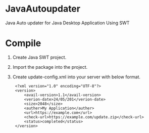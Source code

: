 
JavaAutoupdater
===============

Java Auto updater for Java Desktop Application Using SWT


Compile
=======

1. Create Java SWT project.
2. Import the package into the project.
3. Create update-config.xml into your server with below format.
 
        <?xml version="1.0" encoding="UTF-8"?>
        <version>
            <avail-version>1.1</avail-version>
            <verion-date>24/05/201</verion-date>
            <size>2048</size>
            <auther>My Application</auther>
            <url>https://example.com</url>
            <check-url>https://example.com/update.zip</check-url>
            <status>completed</status>
        </version>
